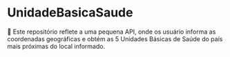 # UnidadeBasicaSaude
:pill: Este repositório reflete a uma pequena API, onde os usuário informa as coordenadas geográficas e obtém as 5 Unidades Básicas de Saúde do país mais próximas do local informado.
